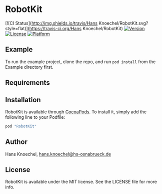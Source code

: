 # RobotKit

[![CI Status](http://img.shields.io/travis/Hans Knoechel/RobotKit.svg?style=flat)](https://travis-ci.org/Hans Knoechel/RobotKit)
[![Version](https://img.shields.io/cocoapods/v/RobotKit.svg?style=flat)](http://cocoapods.org/pods/RobotKit)
[![License](https://img.shields.io/cocoapods/l/RobotKit.svg?style=flat)](http://cocoapods.org/pods/RobotKit)
[![Platform](https://img.shields.io/cocoapods/p/RobotKit.svg?style=flat)](http://cocoapods.org/pods/RobotKit)

## Example

To run the example project, clone the repo, and run `pod install` from the Example directory first.

## Requirements

## Installation

RobotKit is available through [CocoaPods](http://cocoapods.org). To install
it, simply add the following line to your Podfile:

```ruby
pod "RobotKit"
```

## Author

Hans Knoechel, hans.knoechel@hs-osnabrueck.de

## License

RobotKit is available under the MIT license. See the LICENSE file for more info.
